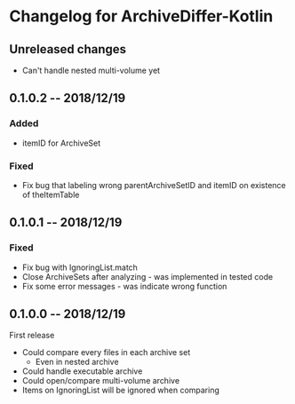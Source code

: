 # Changelog for ArchiveDiffer-Kotlin

## Unreleased changes

* Can't handle nested multi-volume yet

## 0.1.0.2  -- 2018/12/19

### Added

* itemID for ArchiveSet

### Fixed
* Fix bug that labeling wrong parentArchiveSetID and itemID on existence of theItemTable

## 0.1.0.1  -- 2018/12/19

### Fixed
* Fix bug with IgnoringList.match
* Close ArchiveSets after analyzing - was implemented in tested code
* Fix some error messages - was indicate wrong function

## 0.1.0.0  -- 2018/12/19

First release

* Could compare every files in each archive set
  * Even in nested archive
* Could handle executable archive
* Could open/compare multi-volume archive
* Items on IgnoringList will be ignored when comparing
